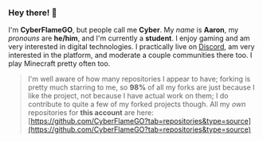 ### Hey there! 👋
I'm **CyberFlameGO**, but people call me **Cyber**. My *name* is **Aaron**, my _pronouns_ are **he/him**, and I'm currently a **student**. I enjoy gaming and am very interested in digital technologies. I practically live on [Discord](https://discord.com/users/218977195375329281), am very interested in the platform, and moderate a couple communities there too. I play Minecraft pretty often too.

> I'm well aware of how many repositories I appear to have; forking is pretty much starring to me, so **98%** of all my forks are just because I like the project, not because I have actual work on them; I do contribute to quite a few of my forked projects though. All my *own* repositories for **this account** are here: [https://github.com/CyberFlameGO?tab=repositories&type=source](https://github.com/CyberFlameGO?tab=repositories&type=source)
